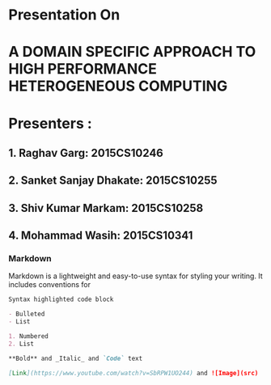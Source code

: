 # Presentation On
# A DOMAIN SPECIFIC APPROACH TO HIGH PERFORMANCE HETEROGENEOUS COMPUTING
# Presenters :
## 1. Raghav Garg: 2015CS10246
## 2. Sanket Sanjay Dhakate: 2015CS10255
## 3. Shiv Kumar Markam: 2015CS10258
## 4. Mohammad Wasih: 2015CS10341


### Markdown

Markdown is a lightweight and easy-to-use syntax for styling your writing. It includes conventions for

```markdown
Syntax highlighted code block

- Bulleted
- List

1. Numbered
2. List

**Bold** and _Italic_ and `Code` text

[Link](https://www.youtube.com/watch?v=SbRPW1UO244) and ![Image](src)
```
